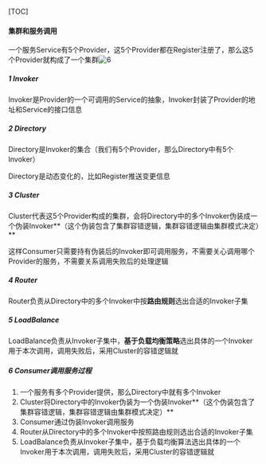 [TOC]

#### 集群和服务调用

一个服务Service有5个Provider，这5个Provider都在Register注册了，那么这5个Provider就构成了一个集群![6](D:/桌面/Notes/Notes/Dubbo/picture/6.png)

##### 1 Invoker

Invoker是Provider的一个可调用的Service的抽象，Invoker封装了Provider的地址和Service的接口信息

##### 2 Directory

Directory是Invoker的集合（我们有5个Provider，那么Directory中有5个Invoker）

Directory是动态变化的，比如Register推送变更信息

##### 3 Cluster

Cluster代表这5个Provider构成的集群，会将Directory中的多个Invoker伪装成一个伪装Invoker**（这个伪装包含了集群容错逻辑，集群容错逻辑由集群模式决定）**

这样Consumer只需要持有伪装后的Invoker即可调用服务，不需要关心调用哪个Provider的服务，不需要关系调用失败后的处理逻辑

##### 4 Router

Router负责从Directory中的多个Invoker中按**路由规则**选出合适的Invoker子集

##### 5 LoadBalance

LoadBalance负责从Invoker子集中，**基于负载均衡策略**选出具体的一个Invoker用于本次调用，调用失败后，采用Cluster的容错逻辑就

##### 6 Consumer调用服务过程

1. 一个服务有多个Provider提供，那么Directory中就有多个Invoker
2. Cluster将Directory中的Invoker伪装为一个伪装Invoker**（这个伪装包含了集群容错逻辑，集群容错逻辑由集群模式决定）**
3. Consumer通过伪装Invoker调用服务
4. Router从Directory中的多个Invoker中按照路由规则选出合适的Invoker子集
5. LoadBalance负责从Invoker子集中，基于负载均衡算法选出具体的一个Invoker用于本次调用，调用失败后，采用Cluster的容错逻辑就